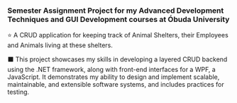 ### Semester Assignment Project for my Advanced __Development Techniques__ and __GUI Development__ courses at Óbuda University 

⭐ A CRUD application for keeping track of Animal Shelters, their Employees and Animals living at these shelters.

⬛ This project showcases my skills in developing a layered CRUD backend using the .NET framework, along with front-end interfaces for a WPF, a JavaScript. It demonstrates my ability to design and implement scalable, maintainable, and extensible software systems, and includes practices for testing.
